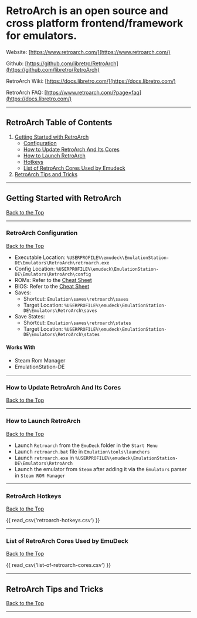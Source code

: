 # RetroArch is an open source and cross platform frontend/framework for emulators.

Website: [https://www.retroarch.com/](https://www.retroarch.com/)

Github: [https://github.com/libretro/RetroArch](https://github.com/libretro/RetroArch)

RetroArch Wiki: [https://docs.libretro.com/](https://docs.libretro.com/)

RetroArch FAQ: [https://www.retroarch.com/?page=faq](https://docs.libretro.com/)

***

## RetroArch Table of Contents

1. [Getting Started with RetroArch](#getting-started-with-retroarch)
    - [Configuration](#retroarch-configuration)
    - [How to Update RetroArch And Its Cores](#how-to-update-retroarch-and-its-cores)
    - [How to Launch RetroArch](#how-to-launch-retroarch)
    - [Hotkeys](../../controls-and-hotkeys/windows/hotkeys.md#retroarch)
    - [List of RetroArch Cores Used by Emudeck](#list-of-retroarch-cores-used-by-emudeck)
2. [RetroArch Tips and Tricks](#retroarch-tips-and-tricks)

***

## Getting Started with RetroArch
[Back to the Top](#retroarch-table-of-contents)

***

### RetroArch Configuration
[Back to the Top](#retroarch-table-of-contents)

* Executable Location: `%USERPROFILE%\emudeck\EmulationStation-DE\Emulators\RetroArch\retroarch.exe`
* Config Location: `%USERPROFILE%\emudeck\EmulationStation-DE\Emulators\RetroArch\config`
* ROMs: Refer to the [Cheat Sheet](../../cheat-sheet.md)
* BIOS: Refer to the [Cheat Sheet](../../cheat-sheet.md)
* Saves:
    * Shortcut: `Emulation\saves\retroarch\saves`
    * Target Location: `%USERPROFILE%\emudeck\EmulationStation-DE\Emulators\RetroArch\saves`
* Save States:
    * Shortcut: `Emulation\saves\retroarch\states`
    * Target Location: `%USERPROFILE%\emudeck\EmulationStation-DE\Emulators\RetroArch\states`

#### Works With
* Steam Rom Manager
* EmulationStation-DE

***

### How to Update RetroArch And Its Cores
[Back to the Top](#retroarch-table-of-contents)

***

### How to Launch RetroArch
[Back to the Top](#retroarch-table-of-contents)

* Launch `Retroarch` from the `EmuDeck` folder in the `Start Menu`
* Launch `retroarch.bat` file in `Emulation\tools\launchers`
* Launch `retroarch.exe` in `%USERPROFILE%\emudeck\EmulationStation-DE\Emulators\RetroArch` 
* Launch the emulator from `Steam` after adding it via the `Emulators` parser in `Steam ROM Manager`

***

### RetroArch Hotkeys
[Back to the Top](#retroarch-table-of-contents)

{{ read_csv('retroarch-hotkeys.csv') }}

***

### List of RetroArch Cores Used by EmuDeck
[Back to the Top](#retroarch-table-of-contents)

{{ read_csv('list-of-retroarch-cores.csv') }}

***

## RetroArch Tips and Tricks
[Back to the Top](#retroarch-table-of-contents)

***